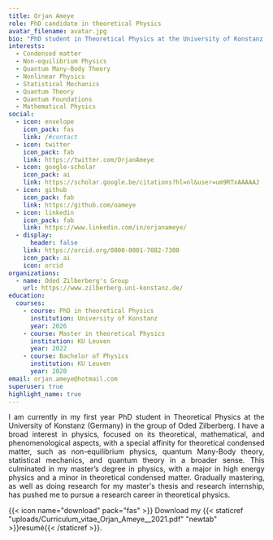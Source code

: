 ```yaml
---
title: Orjan Ameye
role: PhD candidate in theoretical Physics
avatar_filename: avatar.jpg
bio: "PhD student in Theoretical Physics at the University of Konstanz (Germany) in the group of Oded Zilberberg."
interests:
  - Condensed matter
  - Non-equilibrium Physics
  - Quantum Many-Body Theory
  - Nonlinear Physics
  - Statistical Mechanics
  - Quantum Theory
  - Quantum Foundations
  - Mathematical Physics
social:
  - icon: envelope
    icon_pack: fas
    link: /#contact
  - icon: twitter
    icon_pack: fab
    link: https://twitter.com/OrjanAmeye
  - icon: google-scholar
    icon_pack: ai
    link: https://scholar.google.be/citations?hl=nl&user=um9RTxAAAAAJ
  - icon: github
    icon_pack: fab
    link: https://github.com/oameye
  - icon: linkedin
    icon_pack: fab
    link: https://www.linkedin.com/in/orjanameye/
  - display:
      header: false
    link: https://orcid.org/0000-0001-7082-7300
    icon_pack: ai
    icon: orcid
organizations:
  - name: Oded Zilberberg's Group
    url: https://www.zilberberg.uni-konstanz.de/
education:
  courses:
    - course: PhD in theoretical Physics
      institution: University of Konstanz
      year: 2026
    - course: Master in theoretical Physics
      institution: KU Leuven
      year: 2022
    - course: Bachelor of Physics
      institution: KU Leuven
      year: 2020
email: orjan.ameye@hotmail.com
superuser: true
highlight_name: true
---
```

<div style="text-align: justify">
I am currently in my first year PhD student in Theoretical Physics at the University of Konstanz (Germany) in the group of Oded Zilberberg. I have a broad interest in physics, focused on its theoretical, mathematical, and phenomenological aspects, with a special affinity for theoretical condensed matter, such as non-equilibrium physics, quantum Many-Body theory, statistical mechanics, and quantum theory in a broader sense. This culminated in my master’s degree in physics, with a major in high energy physics and a minor in theoretical condensed matter. Gradually mastering, as well as doing research for my master's thesis and research internship, has pushed me to pursue a research career in theoretical physics.
</div>

{{< icon name="download" pack="fas" >}} Download my {{< staticref "uploads/Curriculum_vitae_Orjan_Ameye__2021.pdf" "newtab" >}}resumé{{< /staticref >}}.